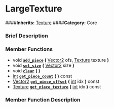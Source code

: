 #  LargeTexture  
####**Inherits:** [Texture](class_texture)
####**Category:** Core

###  Brief Description  


###  Member Functions 
  * void  **[`add_piece`](#add_piece)**  **(** [Vector2](class_vector2) ofs, [Texture](class_texture) texture  **)**
  * void  **[`set_size`](#set_size)**  **(** [Vector2](class_vector2) size  **)**
  * void  **[`clear`](#clear)**  **(** **)**
  * [int](class_int)  **[`get_piece_count`](#get_piece_count)**  **(** **)** const
  * [Vector2](class_vector2)  **[`get_piece_offset`](#get_piece_offset)**  **(** [int](class_int) idx  **)** const
  * [Texture](class_texture)  **[`get_piece_texture`](#get_piece_texture)**  **(** [int](class_int) idx  **)** const

###  Member Function Description  

